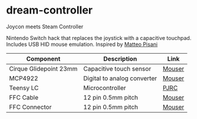# dream-controller
Joycon meets Steam Controller

Nintendo Switch hack that replaces the joystick with a capacitive touchpad. Includes USB HID mouse emulation.
Inspired by [Matteo Pisani](https://medium.com/@matteo.pisani.91/how-i-hacked-nintendo-joy-con-controller-8ac22d75b0b8)

| Component              | Description                 | Link                                                         |
| ---------------------- | --------------------------- | ------------------------------------------------------------ |
| Cirque Glidepoint 23mm | Capacitive touch sensor     | [Mouser](https://www.mouser.com/ProductDetail/Cirque/TM023023-2024-000?qs=sGAEpiMZZMv0NwlthflBi9N1a4ghWNXsADUFmDElQZ8%3D) |
| MCP4922                | Digital to analog converter | [Mouser](https://www.mouser.com/ProductDetail/Microchip-Technology/MCP4922-E-ST?qs=iRhCjdSJZe6gRerFwLixKQ%3D%3D) |
| Teensy LC              | Microcontroller             | [PJRC](https://www.pjrc.com/store/teensylc.html)             |
| FFC Cable              | 12 pin 0.5mm pitch          | [Mouser](https://www.mouser.com/c/connectors/ffc-fpc/ffc-fpc-jumper-cables/?number%20of%20conductors=12%20Conductor&pitch=0.5%20mm&instock=y&sort=pricing) |
| FFC Connector          | 12 pin 0.5mm pitch          | [Mouser](https://www.mouser.com/ProductDetail/Amphenol-Aorora/F31K-1A7H1-11012?qs=xZ%2FP%252Ba9zWqZ7VOcLJC0XAg%3D%3D) |

